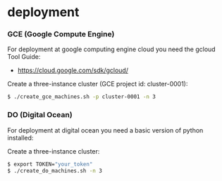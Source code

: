 # deployment

### GCE (Google Compute Engine)
For deployment at google computing engine cloud you need the gcloud Tool Guide:
  - https://cloud.google.com/sdk/gcloud/

Create a three-instance cluster (GCE project id: cluster-0001):
```sh
$ ./create_gce_machines.sh -p cluster-0001 -n 3
```

### DO (Digital Ocean)
For deployment at digital ocean you need a basic version of python installed:

Create a three-instance cluster:
```sh
$ export TOKEN="your_token"
$ ./create_do_machines.sh -n 3
```
